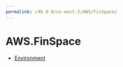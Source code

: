 ```yaml
---
permalink: /48.0.0/us-west-2/AWS/FinSpace/
---
```


# AWS.FinSpace



* [Environment](Environment.md)